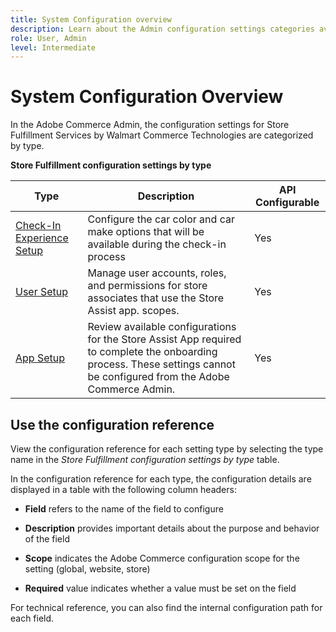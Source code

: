 ```yaml
---
title: System Configuration overview
description: Learn about the Admin configuration settings categories available for the Store Fulfillment solution and how they are configured.
role: User, Admin
level: Intermediate
---
```

# System Configuration Overview

In the Adobe Commerce Admin, the configuration settings for Store Fulfillment Services by Walmart Commerce Technologies are categorized by type.

**Store Fulfillment configuration settings by type**

| **Type**                                                          | **Description**                                                                                                                                                          | **API Configurable** |
|-------------------------------------------------------------------|--------------------------------------------------------------------------------------------------------------------------------------------------------------------------|----------------------|
| [Check-In Experience Setup](store-location-map-provider-setup.md) | Configure the car color and car make options that will be available during the check-in process                                                                          | Yes                  |
| [User Setup](user-setup.md)                                       | Manage user accounts, roles, and permissions for store associates that use the Store Assist app. scopes.                                                                 | Yes                  |
| [App Setup](app-setup.md)                                         | Review available configurations for the Store Assist App required to complete the onboarding process. These settings cannot be configured from the Adobe Commerce Admin. | Yes                  |


## Use the configuration reference

View the configuration reference for each setting type by selecting the type name in the _Store Fulfillment configuration settings by type_ table. 

In the configuration reference for each type, the configuration details are displayed in a table with the following column headers:

- **Field** refers to the name of the field to configure

- **Description** provides important details about the purpose and behavior of the field

- **Scope** indicates the Adobe Commerce configuration scope for the setting (global, website, store)

- **Required** value indicates whether a value must be set on the field

For technical reference, you can also find the internal configuration path for each field. 
